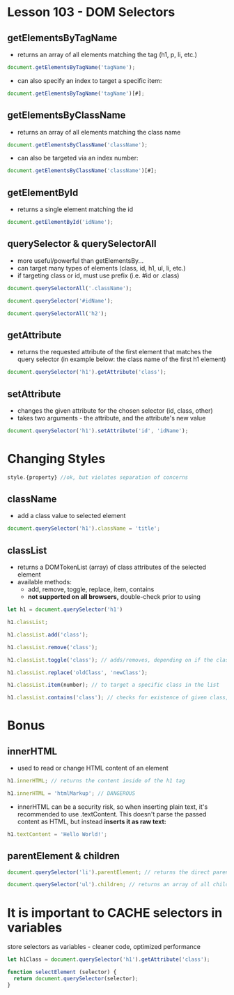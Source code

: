 # Lesson 103 - DOM Selectors

## getElementsByTagName

- returns an array of all elements matching the tag (h1, p, li, etc.)

```javascript
document.getElementsByTagName('tagName');
```
- can also specify an index to target a specific item:

```javascript
document.getElementsByTagName('tagName')[#];
```


## getElementsByClassName
- returns an array of all elements matching the class name
```javascript
document.getElementsByClassName('className');
```

- can also be targeted via an index number:
```javascript
document.getElementsByClassName('className')[#];
```

## getElementById
- returns a single element matching the id
```javascript
document.getElementById('idName');
```

## querySelector & querySelectorAll
- more useful/powerful than getElementsBy...
- can target many types of elements (class, id, h1, ul, li, etc.)
- if targeting class or id, must use prefix (i.e. #id or .class)
```javascript
document.querySelectorAll('.className'); 
```
```javascript
document.querySelector('#idName');
```
```javascript
document.querySelectorAll('h2');
```

## getAttribute
- returns the requested attribute of the first element that matches the query selector (in example below: the class name of the first h1 element)
```javascript
document.querySelector('h1').getAttribute('class');
```

## setAttribute
- changes the given attribute for the chosen selector (id, class, other)
- takes two arguments - the attribute, and the attribute's new value

```javascript
document.querySelector('h1').setAttribute('id', 'idName');
```

# Changing Styles
```javascript
style.{property} //ok, but violates separation of concerns
```
## className
- add a class value to selected element
```javascript
document.querySelector('h1').className = 'title';
```
## classList
- returns a DOMTokenList (array) of class attributes of the selected element
- available methods:
    - add, remove, toggle, replace, item, contains
    - **not supported on all browsers,** double-check prior to using
```javascript
let h1 = document.querySelector('h1')

h1.classList;

h1.classList.add('class');

h1.classList.remove('class');

h1.classList.toggle('class'); // adds/removes, depending on if the class is present or not

h1.classList.replace('oldClass', 'newClass');

h1.classList.item(number); // to target a specific class in the list

h1.classList.contains('class'); // checks for existence of given class, returns boolean 

```
# Bonus
## innerHTML
- used to read or change HTML content of an element
```javascript
h1.innerHTML; // returns the content inside of the h1 tag

h1.innerHTML = 'htmlMarkup'; // DANGEROUS
```
- innerHTML can be a security risk, so when inserting plain text, it's recommended to use .textContent. This doesn't parse the passed content as HTML, but instead **inserts it as raw text:**
```javascript
h1.textContent = 'Hello World!';
```

## parentElement & children
```javascript
document.querySelector('li').parentElement; // returns the direct parent

document.querySelector('ul').children; // returns an array of all child elements
```

# It is important to CACHE selectors in variables
store selectors as variables - cleaner code, optimized performance
```javascript
let h1Class = document.querySelector('h1').getAttribute('class');
```
```javascript
function selectElement (selector) {
  return document.querySelector(selector);
}
```
